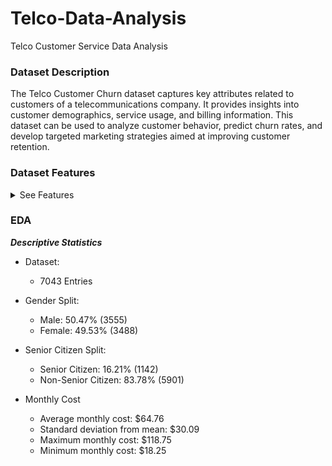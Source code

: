# Telco-Data-Analysis
Telco Customer Service Data Analysis
### Dataset Description

The Telco Customer Churn dataset captures key attributes related to customers of a telecommunications company. It provides insights into customer demographics, service usage, and billing information. This dataset can be used to analyze customer behavior, predict churn rates, and develop targeted marketing strategies aimed at improving customer retention.

### Dataset Features

<details>
  <summary>See Features</summary>
  
  - **CustomerID**:
    - A unique identifier for each customer in the dataset. This helps in tracking individual customer data.

- **Gender**:
  - The gender of the customer. Typically represented as categories (e.g., "Male", "Female"). This information can be used to analyze trends and behaviors based on gender.

- **SeniorCitizen**:
  - A binary indicator (0 or 1) indicating whether the customer is a senior citizen.
    - **1**: Senior citizen (usually 65 years or older)
    - **0**: Not a senior citizen.

- **Partner**:
  - A binary indicator that shows whether the customer has a partner.
    - **Yes**: Customer has a partner.
    - **No**: Customer does not have a partner.

- **Dependents**:
  - A binary indicator that shows whether the customer has dependents (e.g., children or others relying on them).
    - **Yes**: Customer has dependents.
    - **No**: Customer does not have dependents.

- **Tenure**:
  - The number of months the customer has been with the company. This indicates customer loyalty and the length of the relationship.

- **PhoneService**:
  - A binary indicator of whether the customer subscribes to phone service.
    - **Yes**: Customer has a phone service.
    - **No**: Customer does not have a phone service.

- **MultipleLines**:
  - Indicates whether the customer has multiple lines for their phone service.
    - **Yes**: Customer has multiple phone lines.
    - **No**: Customer does not have multiple lines.

- **InternetService**:
  - The type of internet service the customer subscribes to. Categories may include:
    - **DSL**: Digital Subscriber Line.
    - **Fiber optic**: High-speed internet.
    - **No**: Customer does not have internet service.

- **OnlineSecurity**:
  - Indicates whether the customer has an online security feature included in their plan.
    - **Yes**: Customer has online security.
    - **No**: Customer does not have online security.

- **OnlineBackup**:
  - Indicates whether the customer has an online backup feature included in their plan.
    - **Yes**: Customer has online backup.
    - **No**: Customer does not have online backup.

- **DeviceProtection**:
  - Indicates whether the customer has device protection (e.g., insurance for devices).
    - **Yes**: Customer has device protection.
    - **No**: Customer does not have device protection.

- **TechSupport**:
  - Indicates whether the customer has tech support included in their service plan.
    - **Yes**: Customer has tech support.
    - **No**: Customer does not have tech support.

- **StreamingTV**:
  - Indicates whether the customer subscribes to a streaming TV service.
    - **Yes**: Customer has streaming TV.
    - **No**: Customer does not have streaming TV.

- **StreamingMovies**:
  - Indicates whether the customer subscribes to a streaming movies service.
    - **Yes**: Customer has streaming movies.
    - **No**: Customer does not have streaming movies.

- **Contract**:
  - The type of contract the customer has with the company. Categories may include:
    - **Month-to-month**: No long-term commitment.
    - **One year**: A one-year contract.
    - **Two year**: A two-year contract.

- **PaperlessBilling**:
  - A binary indicator of whether the customer opts for paperless billing.
    - **Yes**: Customer uses paperless billing.
    - **No**: Customer receives paper bills.

- **PaymentMethod**:
  - The method by which the customer pays for their service. Common methods may include:
    - **Credit card (automatic)**: Automatic payments via credit card.
    - **Bank transfer (automatic)**: Automatic payments via bank transfer.
    - **Mailed check**: Payments made by mailing a check.
    - **Electronic check**: Payments made via electronic check.

- **MonthlyCharges**:
  - The amount the customer is charged monthly for their service. This can vary based on the plan and additional features selected.

- **TotalCharges**:
  - The total amount billed to the customer. It reflects the cumulative charges over the customer's tenure with the company.

- **Churn**:
  - A binary indicator that shows whether the customer has churned (i.e., discontinued service).
    - **Yes**: Customer has churned. (1)
    - **No**: Customer is still active. (0)

</details>


### EDA


***Descriptive Statistics***
- Dataset:
  - 7043 Entries

- Gender Split:
  - Male: 50.47% (3555)
  - Female: 49.53% (3488)

- Senior Citizen Split:
  - Senior Citizen: 16.21% (1142)
  - Non-Senior Citizen: 83.78% (5901)

- Monthly Cost
  - Average monthly cost: $64.76
  - Standard deviation from mean: $30.09
  - Maximum monthly cost: $118.75
  - Minimum monthly cost: $18.25